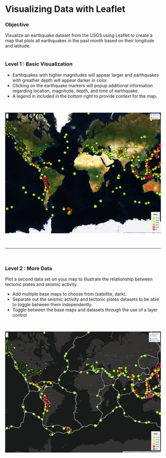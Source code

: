 # Visualizing Data with Leaflet

### Objective
Visualize an earthquake dataset from the USGS using Leaflet to create a map that plots all earthquakes in the past month based on their longitude and latitude.
<br><br>

### Level 1 : Basic Visualization
- Earthquakes with higher magnitudes will appear larger and earthquakes with greather depth will appear darker in color.
- Clicking on the earthquake markers will popup additional information regarding location, magnitude, depth, and time of earthquake.
- A legend in included in the bottom right to provide context for the map.
<br>
<p align="center">
  <img src="https://github.com/kevogil/leaflet-challenge/blob/main/Images/Leaflet-Step-1.png">
</p>
<br><hr><br>

### Level 2 : More Data
Plot a second data set on your map to illustrate the relationship between tectonic plates and seismic activity.
- Add multiple base maps to choose from (satellite, dark).
- Separate out the seismic activity and tectonic plates datasets to be able to toggle between them independently.
- Toggle between the base maps and datasets through the use of a layer control
<br>
<p align="center">
  <img src="https://github.com/kevogil/leaflet-challenge/blob/main/Images/Leaflet-Step-2.png">
</p>